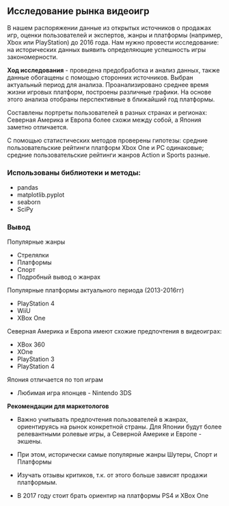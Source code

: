 ## Исследование рынка видеоигр

В нашем распоряжении данные из открытых источников о продажах игр, оценки пользователей и экспертов, жанры и платформы (например, Xbox или PlayStation) до 2016 года. Нам нужно провести исследование: на исторических данных выявить определяющие успешность игры закономерности.

**Ход исследования** - проведена предобработка и анализ данных, также данные обогащены с помощью сторонних источников. Выбран актуальный период для анализа. Проанализировано среднее время жизни игровых платформ, построены различные графики. На основе этого анализа отобраны перспективные в ближайший год платформы.   

Составлены портреты пользователей в разных странах и регионах: Северная Америка и Европа более схожи между собой, а Япония заметно отличается. 

С помощью статистических методов проверены гипотезы: средние пользовательские рейтинги платформ Xbox One и PC одинаковые;
средние пользовательские рейтинги жанров Action и Sports разные. 

### Использованы библиотеки и методы:
- pandas
- matplotlib.pyplot
- seaborn
- SciPy

### Вывод

Популярные жанры

* Стрелялки
* Платформы
* Спорт
* Подробный вывод о жанрах

Популярные платформы актуального периода (2013-2016гг)

* PlayStation 4
* WiiU
* XBox One

Северная Америка и Европа имеют схожие предпочтения в видеоиграх:

* XBox 360
* XOne
* PlayStation 3
* PlayStation 4

Япония отличается по топ играм

* Любимая игра японцев - Nintendo 3DS

**Рекомендации для маркетологов**

* Важно учитывать предпочтения пользователей в жанрах, ориентируясь на рынок конкретной страны. Для Японии будут более релевантными ролевые игры, а Северной Америке и Европе - экшены.

* При этом, исторически самые популярные жанры Шутеры, Спорт и Платформы

* Изучать отзывы критиков, т.к. от этого больше зависят продажи платформым.

* В 2017 году стоит брать ориентир на платформы PS4 и XBox One
